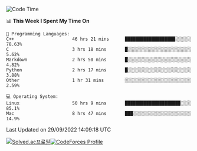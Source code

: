 
<!--START_SECTION:waka-->
![Code Time](http://img.shields.io/badge/Code%20Time-2%2C018%20hrs%2024%20mins-blue)

📊 **This Week I Spent My Time On** 

```text
💬 Programming Languages: 
C++                      46 hrs 21 mins      ███████████████████░░░░░░   78.63% 
C                        3 hrs 18 mins       █░░░░░░░░░░░░░░░░░░░░░░░░   5.62% 
Markdown                 2 hrs 50 mins       █░░░░░░░░░░░░░░░░░░░░░░░░   4.82% 
Python                   2 hrs 17 mins       █░░░░░░░░░░░░░░░░░░░░░░░░   3.88% 
Other                    1 hr 31 mins        ░░░░░░░░░░░░░░░░░░░░░░░░░   2.59%

💻 Operating System: 
Linux                    50 hrs 9 mins       █████████████████████░░░░   85.1% 
Mac                      8 hrs 47 mins       ███░░░░░░░░░░░░░░░░░░░░░░   14.9%

```


 Last Updated on 29/09/2022 14:09:18 UTC
<!--END_SECTION:waka-->
[![Solved.ac프로필](http://mazassumnida.wtf/api/generate_badge?boj=hckim96)](https://solved.ac/hckim96)[![CodeForces Profile](https://cf.leed.at?id=hckim96)](https://codeforces.com/profile/hckim96)
